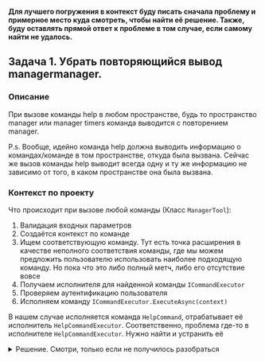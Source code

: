 ﻿**Для лучшего погружения в контекст буду писать сначала проблему
и примерное место куда смотреть, чтобы найти её решение.
Также, буду оставлять прямой ответ к проблеме в том случае, если
самому найти не удалось.**

## Задача 1. Убрать повторяющийся вывод managermanager.

### Описание
При вызове команды help в любом пространстве,
будь то пространство manager или manager timers команда выводится с повторением manager.

P.s. Вообще, идейно команда help должна выводить информацию о командах/команде
в том пространстве, откуда была вызвана. Сейчас же вызов команды help выводит всегда
одну и ту же информацию не зависимо от того, в каком пространстве она была вызвана.

### Контекст по проекту
Что происходит при вызове любой команды (Класс `ManagerTool`):
1. Валидация входных параметров
2. Создаётся контекст по команде
3. Ищем соответствующую команду. Тут есть точка расширения в качестве неполного
соответствия команды, где мы можем предложить пользователю использовать
наиболее подходящую команду. Но пока что это либо полный метч, либо его отсутствие вовсе
4. Получаем исполнителя для найденной команды `ICommandExecutor`
5. Проверяем аутентификацию пользователя
6. Исполняем команду `ICommandExecutor.ExecuteAsync(context)`

В нашем случае исполняется команда `HelpCommand`,
отрабатывает её исполнитель `HelpCommandExecutor`.
Соответственно, проблема где-то в исполнителе `HelpCommandExecutor`. Нужно найти и устранить её

<details> 
  <summary>Решение. Смотри, только если не получилось разобраться</summary>
   Убрать лишнюю строчку Tool/Manager.Tool/Layers/Logic/LoggerExtensions.cs:41.
</details>